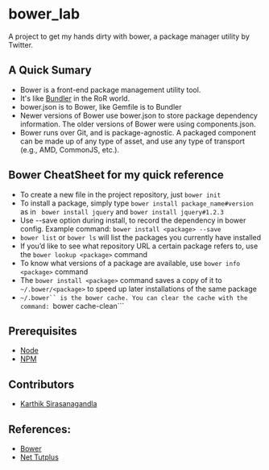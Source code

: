 bower_lab
=========

A project to get my hands dirty with bower, a package manager utility by Twitter.

## A Quick Sumary
* Bower is a front-end package management utility tool.
* It's like [Bundler](http://bundler.io/) in the RoR world.
* bower.json is to Bower, like Gemfile is to Bundler
* Newer versions of Bower use bower.json to store package dependency information. The older versions of Bower were using components.json.
* Bower runs over Git, and is package-agnostic. A packaged component can be made up of any type of asset, and use any type of transport (e.g., AMD, CommonJS, etc.).

## Bower CheatSheet for my quick reference
* To create a new file in the project repository, just ``` bower init ```
* To install a package, simply type ```bower install package_name#version``` as in
``` bower install jquery``` and ```bower install jquery#1.2.3```
* Use --save option during install, to record the dependency in bower config. Example command: ```bower install <package> --save```
* ```bower list``` or ```bower ls``` will list the packages you currently have installed
* If you’d like to see what repository URL a certain package refers to, use the ```bower lookup <package>``` command
* To know what versions of a package are available, use ```bower info <package>``` command
* The ```bower install <package>``` command saves a copy of it to ```~/.bower/<package>``` to speed up later installations of the same package
* ```~/.bower`` is the bower cache. You can clear the cache with the command: ```bower cache-clean```

## Prerequisites
* [Node](http://nodejs.org)
* [NPM](https://npmjs.org)

## Contributors
 * [Karthik Sirasanagandla](https://github.com/karthiks)

## References:
* [Bower](http://bower.io/)
* [Net Tutplus](http://net.tutsplus.com/tutorials/tools-and-tips/meet-bower-a-package-manager-for-the-web/)

